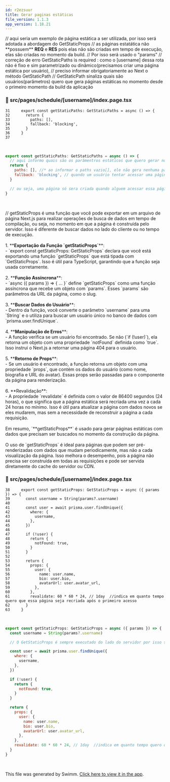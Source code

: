 ```yaml
---
id: r2ezsuur
title: Gerar paginas estáticas
file_version: 1.1.3
app_version: 1.18.21
---
```


// aqui seria um exemplo de página estática a ser utilizada, por isso será adotada a abordagem do GetStaticProps // as páginas estatática não \*\*possuem\*\* **REQ** e **RES** pois elas não são criadas em tempo de execução, elas são criadas no momento da build. // Por isso será usado o "params" // correção de erro GetStaticPaths is required : como o \[username\] dessa rota não é fixo e sim parametrizado ou dinâmico(precisamos criar uma página estática por usuário), // preciso informar obrigatoriamente ao Next o método GetStaticPath // GetStaticPath sinaliza quais são usuários(parâmetros) quero que gera páginas estáticas no momento desde o primeiro momento da build da aplicação

<!-- NOTE-swimm-snippet: the lines below link your snippet to Swimm -->

### 📄 src/pages/schedule/[username]/index.page.tsx

```tsx
31     export const getStaticPaths: GetStaticPaths = async () => {
32       return {
33         paths: [],
34         fallback: 'blocking',
35       }
36     }
37
```

<br/>

```javascript
export const getStaticPaths: GetStaticPaths = async () => {
  // aqui informo quais são os parâmentros estáticos que quero gerar no momento da build
  return {
    paths: [], //* ao informar o paths vazio[], ele não gera nenhuma página estática no momento da build e sim gerar conforme os usuários vão acessando essa página!
    fallback: 'blocking', // quando um usuário tentar acessar uma página que  nao foi gerada de forma estática, ele vai acessar o banco do lado do server side "GetStaticProps" e quanto estiver pronto ele mostra o usuário
  }

  // ou seja, uma página só sera criada quando alguem acessar essa página
}
```

<br/>

// getStaticProps é uma função que você pode exportar em um arquivo de página Next.js para realizar operações de busca de dados em tempo de compilação, ou seja, no momento em que a página é construída pelo servidor. Isso é diferente de buscar dados no lado do cliente ou no tempo de execução.<br/>
<br/>1\. \*\***Exportação da Função \`getStaticProps\`**\*\*:<br/>
\- \`export const getStaticProps: GetStaticProps\` declara que você está exportando uma função \`getStaticProps\` que está tipada com \`GetStaticProps\`. Isso é útil para TypeScript, garantindo que a função seja usada corretamente.<br/>
<br/>2\. \*\***Função Assíncrona**\*\*:<br/>
\- \`async ({ params }) => { ... }\` define \`getStaticProps\` como uma função assíncrona que recebe um objeto com \`params\`. Esses \`params\` são parâmetros da URL da página, como o slug.<br/>
<br/>3\. \*\***Buscar Dados do Usuário**\*\*:<br/>
\- Dentro da função, você converte o parâmetro \`username\` para uma \`String\` e o utiliza para buscar um usuário único no banco de dados com \`prisma.user.findUnique\`.<br/>
<br/>4\. \*\***Manipulação de Erros**\*\*:<br/>
\- A função verifica se um usuário foi encontrado. Se não (\`if (!user)\`), ela retorna um objeto com uma propriedade \`notFound\` definida como \`true\`. Isso instrui o Next.js a retornar uma página 404 para o usuário.<br/>
<br/>5\. \*\***Retorno de Props**\*\*:<br/>
\- Se um usuário é encontrado, a função retorna um objeto com uma propriedade \`props\`, que contém os dados do usuário (como nome, biografia e URL do avatar). Essas props serão passadas para o componente da página para renderização.<br/>
<br/>6\. \*\*Revalidação\*\*:<br/>
\- A propriedade \`revalidate\` é definida com o valor de 86400 segundos (24 horas), o que significa que a página estática será recriada uma vez a cada 24 horas no mínimo. Isso é útil para atualizar a página com dados novos se eles mudarem, mas sem a necessidade de reconstruir a página a cada requisição.<br/>
<br/>Em resumo, \`\*\*getStaticProps\*\*\` é usado para gerar páginas estáticas com dados que precisam ser buscados no momento da construção da página.<br/>
<br/>O uso de \`getStaticProps\` é ideal para páginas que podem ser pré-renderizadas com dados que mudam periodicamente, mas não a cada visualização da página. Isso melhora o desempenho, pois a página não precisa ser construída em todas as requisições e pode ser servida diretamente do cache do servidor ou CDN.

<!-- NOTE-swimm-snippet: the lines below link your snippet to Swimm -->

### 📄 src/pages/schedule/[username]/index.page.tsx

```tsx
38     export const getStaticProps: GetStaticProps = async ({ params }) => {
39       const username = String(params?.username)
40
41       const user = await prisma.user.findUnique({
42         where: {
43           username,
44         },
45       })
46
47       if (!user) {
48         return {
49           notFound: true,
50         }
51       }
52
53       return {
54         props: {
55           user: {
56             name: user.name,
57             bio: user.bio,
58             avatarUrl: user.avatar_url,
59           },
60         },
61         revalidate: 60 * 60 * 24, // 1day  //indica em quanto tempo quero que essa página seja recriada após o primeiro acesso
62       }
63     }
```

<br/>

```javascript
export const getStaticProps: GetStaticProps = async ({ params }) => {
  const username = String(params?.username)

  // O GetStaticProps é sempre executado do lado do servidor por isso será feito uma chamada diretamente do BD

  const user = await prisma.user.findUnique({
    where: {
      username,
    },
  })

  if (!user) {
    return {
      notFound: true,
    }
  }

  return {
    props: {
      user: {
        name: user.name,
        bio: user.bio,
        avatarUrl: user.avatar_url,
      },
    },
    revalidate: 60 * 60 * 24, // 1day  //indica em quanto tempo quero que essa página seja recriada após o primeiro acesso
  }
}
```

<br/>

This file was generated by Swimm. [Click here to view it in the app](https://app.swimm.io/repos/Z2l0aHViJTNBJTNBaWduaXRlLTIwMjIlM0ElM0FkeWphcnVmYQ==/docs/r2ezsuur).
